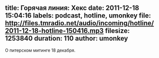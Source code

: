 title: Горячая линия: Хекс
date: 2011-12-18 15:04:16
labels: podcast, hotline, umonkey
file: http://files.tmradio.net/audio/incoming/hotline/2011-12-18-hotline-150416.mp3
filesize: 1253840
duration: 110
author: umonkey
---
О питерском митинге 18 декабря.